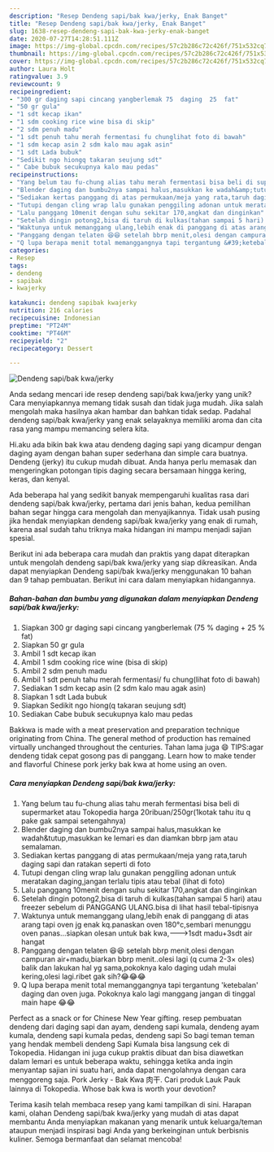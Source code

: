 ```yaml
---
description: "Resep Dendeng sapi/bak kwa/jerky, Enak Banget"
title: "Resep Dendeng sapi/bak kwa/jerky, Enak Banget"
slug: 1638-resep-dendeng-sapi-bak-kwa-jerky-enak-banget
date: 2020-07-27T14:28:51.111Z
image: https://img-global.cpcdn.com/recipes/57c2b286c72c426f/751x532cq70/dendeng-sapibak-kwajerky-foto-resep-utama.jpg
thumbnail: https://img-global.cpcdn.com/recipes/57c2b286c72c426f/751x532cq70/dendeng-sapibak-kwajerky-foto-resep-utama.jpg
cover: https://img-global.cpcdn.com/recipes/57c2b286c72c426f/751x532cq70/dendeng-sapibak-kwajerky-foto-resep-utama.jpg
author: Laura Holt
ratingvalue: 3.9
reviewcount: 9
recipeingredient:
- "300 gr daging sapi cincang yangberlemak 75  daging  25  fat"
- "50 gr gula"
- "1 sdt kecap ikan"
- "1 sdm cooking rice wine bisa di skip"
- "2 sdm penuh madu"
- "1 sdt penuh tahu merah fermentasi fu chunglihat foto di bawah"
- "1 sdm kecap asin 2 sdm kalo mau agak asin"
- "1 sdt Lada bubuk"
- "Sedikit ngo hiongq takaran seujung sdt"
- " Cabe bubuk secukupnya kalo mau pedas"
recipeinstructions:
- "Yang belum tau fu-chung alias tahu merah fermentasi bisa beli di supermarket atau Tokopedia harga 20ribuan/250gr(1kotak tahu itu q pake gak sampai setengahnya)"
- "Blender daging dan bumbu2nya sampai halus,masukkan ke wadah&amp;tutup,masukkan ke lemari es dan diamkan bbrp jam atau semalaman."
- "Sediakan kertas panggang di atas permukaan/meja yang rata,taruh daging sapi dan ratakan seperti di foto"
- "Tutupi dengan cling wrap lalu gunakan penggiling adonan untuk meratakan daging,jangan terlalu tipis atau tebal (lihat di foto)"
- "Lalu panggang 10menit dengan suhu sekitar 170,angkat dan dinginkan"
- "Setelah dingin potong2,bisa di taruh di kulkas(tahan sampai 5 hari) atau freezer sebelum di PANGGANG ULANG.bisa di lihat hasil tebal-tipisnya"
- "Waktunya untuk memanggang ulang,lebih enak di panggang di atas arang tapi oven jg enak kq.panaskan oven 180°c,sembari menunggu oven panas...siapkan olesan untuk bak kwa,---&gt;1sdt madu+3sdt air hangat"
- "Panggang dengan telaten 😆😆 setelah bbrp menit,olesi dengan campuran air+madu,biarkan bbrp menit..olesi lagi (q cuma 2-3× oles) balik dan lakukan hal yg sama,pokoknya kalo daging udah mulai kering,olesi lagi.ribet gak sih?😂😂😂"
- "Q lupa berapa menit total memanggangnya tapi tergantung &#39;ketebalan&#39; daging dan oven juga. Pokoknya kalo lagi manggang jangan di tinggal main hape 😂😂"
categories:
- Resep
tags:
- dendeng
- sapibak
- kwajerky

katakunci: dendeng sapibak kwajerky 
nutrition: 216 calories
recipecuisine: Indonesian
preptime: "PT24M"
cooktime: "PT46M"
recipeyield: "2"
recipecategory: Dessert

---
```



![Dendeng sapi/bak kwa/jerky](https://img-global.cpcdn.com/recipes/57c2b286c72c426f/751x532cq70/dendeng-sapibak-kwajerky-foto-resep-utama.jpg)

Anda sedang mencari ide resep dendeng sapi/bak kwa/jerky yang unik? Cara menyiapkannya memang tidak susah dan tidak juga mudah. Jika salah mengolah maka hasilnya akan hambar dan bahkan tidak sedap. Padahal dendeng sapi/bak kwa/jerky yang enak selayaknya memiliki aroma dan cita rasa yang mampu memancing selera kita.

Hi.aku ada bikin bak kwa atau dendeng daging sapi yang dicampur dengan daging ayam dengan bahan super sederhana dan simple cara buatnya. Dendeng (jerky) itu cukup mudah dibuat. Anda hanya perlu memasak dan mengeringkan potongan tipis daging secara bersamaan hingga kering, keras, dan kenyal.

Ada beberapa hal yang sedikit banyak mempengaruhi kualitas rasa dari dendeng sapi/bak kwa/jerky, pertama dari jenis bahan, kedua pemilihan bahan segar hingga cara mengolah dan menyajikannya. Tidak usah pusing jika hendak menyiapkan dendeng sapi/bak kwa/jerky yang enak di rumah, karena asal sudah tahu triknya maka hidangan ini mampu menjadi sajian spesial.


Berikut ini ada beberapa cara mudah dan praktis yang dapat diterapkan untuk mengolah dendeng sapi/bak kwa/jerky yang siap dikreasikan. Anda dapat menyiapkan Dendeng sapi/bak kwa/jerky menggunakan 10 bahan dan 9 tahap pembuatan. Berikut ini cara dalam menyiapkan hidangannya.

<!--inarticleads1-->

##### Bahan-bahan dan bumbu yang digunakan dalam menyiapkan Dendeng sapi/bak kwa/jerky:

1. Siapkan 300 gr daging sapi cincang yangberlemak (75 % daging + 25 % fat)
1. Siapkan 50 gr gula
1. Ambil 1 sdt kecap ikan
1. Ambil 1 sdm cooking rice wine (bisa di skip)
1. Ambil 2 sdm penuh madu
1. Ambil 1 sdt penuh tahu merah fermentasi/ fu chung(lihat foto di bawah)
1. Sediakan 1 sdm kecap asin (2 sdm kalo mau agak asin)
1. Siapkan 1 sdt Lada bubuk
1. Siapkan Sedikit ngo hiong(q takaran seujung sdt)
1. Sediakan  Cabe bubuk secukupnya kalo mau pedas


Bakkwa is made with a meat preservation and preparation technique originating from China. The general method of production has remained virtually unchanged throughout the centuries. Tahan lama juga 😄 TIPS:agar dendeng tidak cepat gosong pas di panggang. Learn how to make tender and flavorful Chinese pork jerky bak kwa at home using an oven. 

<!--inarticleads2-->

##### Cara menyiapkan Dendeng sapi/bak kwa/jerky:

1. Yang belum tau fu-chung alias tahu merah fermentasi bisa beli di supermarket atau Tokopedia harga 20ribuan/250gr(1kotak tahu itu q pake gak sampai setengahnya)
1. Blender daging dan bumbu2nya sampai halus,masukkan ke wadah&amp;tutup,masukkan ke lemari es dan diamkan bbrp jam atau semalaman.
1. Sediakan kertas panggang di atas permukaan/meja yang rata,taruh daging sapi dan ratakan seperti di foto
1. Tutupi dengan cling wrap lalu gunakan penggiling adonan untuk meratakan daging,jangan terlalu tipis atau tebal (lihat di foto)
1. Lalu panggang 10menit dengan suhu sekitar 170,angkat dan dinginkan
1. Setelah dingin potong2,bisa di taruh di kulkas(tahan sampai 5 hari) atau freezer sebelum di PANGGANG ULANG.bisa di lihat hasil tebal-tipisnya
1. Waktunya untuk memanggang ulang,lebih enak di panggang di atas arang tapi oven jg enak kq.panaskan oven 180°c,sembari menunggu oven panas...siapkan olesan untuk bak kwa,---&gt;1sdt madu+3sdt air hangat
1. Panggang dengan telaten 😆😆 setelah bbrp menit,olesi dengan campuran air+madu,biarkan bbrp menit..olesi lagi (q cuma 2-3× oles) balik dan lakukan hal yg sama,pokoknya kalo daging udah mulai kering,olesi lagi.ribet gak sih?😂😂😂
1. Q lupa berapa menit total memanggangnya tapi tergantung &#39;ketebalan&#39; daging dan oven juga. Pokoknya kalo lagi manggang jangan di tinggal main hape 😂😂


Perfect as a snack or for Chinese New Year gifting. resep pembuatan dendeng dari daging sapi dan ayam, dendeng sapi kumala, dendeng ayam kumala, dendeng sapi kumala pedas, dendeng sapi So bagi teman teman yang hendak membeli dendeng Sapi Kumala bisa langsung cek di Tokopedia. Hidangan ini juga cukup praktis dibuat dan bisa diawetkan dalam lemari es untuk beberapa waktu, sehingga ketika anda ingin menyantap sajian ini suatu hari, anda dapat mengolahnya dengan cara menggoreng saja. Pork Jerky - Bak Kwa 肉干. Cari produk Lauk Pauk lainnya di Tokopedia. Whose bak kwa is worth your devotion? 

Terima kasih telah membaca resep yang kami tampilkan di sini. Harapan kami, olahan Dendeng sapi/bak kwa/jerky yang mudah di atas dapat membantu Anda menyiapkan makanan yang menarik untuk keluarga/teman ataupun menjadi inspirasi bagi Anda yang berkeinginan untuk berbisnis kuliner. Semoga bermanfaat dan selamat mencoba!
